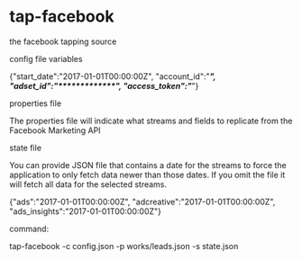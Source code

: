 # tap-facebook
the facebook tapping source


config file variables

{"start_date":"2017-01-01T00:00:00Z",
"account_id":"*****************",
"adset_id":"*************",
"access_token":"*****************"}

properties file 

 The properties file will indicate what streams and fields to replicate from the Facebook Marketing API


state file 

 You can provide JSON file that contains a date for the streams to force the application to only fetch data newer than those dates. If you  omit the file it will fetch all data for the selected streams.

{"ads":"2017-01-01T00:00:00Z",
 "adcreative":"2017-01-01T00:00:00Z",
 "ads_insights":"2017-01-01T00:00:00Z"}


command:

tap-facebook -c config.json -p works/leads.json -s state.json
